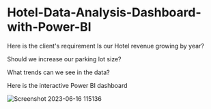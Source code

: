 # Hotel-Data-Analysis-Dashboard-with-Power-BI

Here is the client's requirement
Is our Hotel revenue growing by year? 

Should we increase our parking lot size?

What trends can we see in the data?

Here is the interactive Power BI dashboard

![Screenshot 2023-06-16 115136](https://github.com/rajvimevada/Hotel-Data-Analysis-Dashboard-with-Power-BI/assets/110738846/5a79c57a-c4d5-48a2-b08b-795cb7bebfee)
